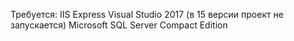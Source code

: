 Требуется:
IIS Express
Visual Studio 2017 (в 15 версии проект не запускается)
Microsoft SQL Server Compact Edition
